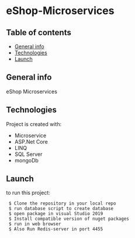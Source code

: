 # eShop-Microservices
## Table of contents
* [General info](#general-info)
* [Technologies](#technologies)
* [Launch](#Launch)

## General info
eShop Microservices
	
## Technologies
Project is created with:
 * Microservice
 * ASP.Net Core
 * LINQ
 * SQL Server
 * mongoDb
	
## Launch
to run this project:
```
 $ Clone the repository in your local repo
 $ run database script to create database
 $ open package in visual Studio 2019
 $ Install compatible version of nuget packages
 $ run in web browser
 $ Also Run Redis-server in port 4455 
 
